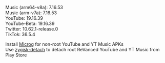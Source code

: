 Music (arm64-v8a): 7.16.53  
Music (arm-v7a): 7.16.53  
YouTube: 19.16.39  
YouTube-Beta: 19.16.39  
Twitter: 10.62.1-release.0  
TikTok: 36.5.4  

Install [Microg](https://github.com/ReVanced/GmsCore/releases) for non-root YouTube and YT Music APKs  
Use [zygisk-detach](https://github.com/j-hc/zygisk-detach) to detach root ReVanced YouTube and YT Music from Play Store  
